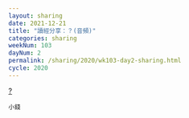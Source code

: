 ```yaml
---
layout: sharing
date: 2021-12-21
title: "讀經分享：？(音頻)"
categories: sharing
weekNum: 103
dayNum: 2
permalink: /sharing/2020/wk103-day2-sharing.html
cycle: 2020
---
```


[?](https://eccseattle.github.io/media/sharing/2020/wk103/2021-12-21-bin.m4a)

`小錢`

